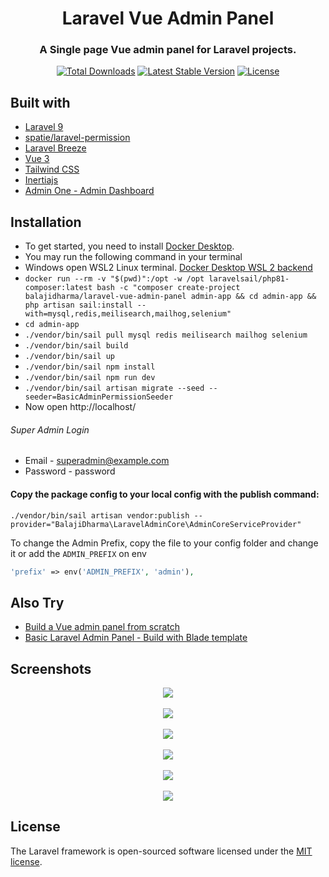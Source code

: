 <h1 align="center">Laravel Vue Admin Panel</h1>
<h3 align="center">A Single page Vue admin panel for Laravel projects.</h3>
<p align="center">
<a href="https://packagist.org/packages/balajidharma/laravel-vue-admin-panel"><img src="https://poser.pugx.org/balajidharma/laravel-vue-admin-panel/downloads" alt="Total Downloads"></a>
<a href="https://packagist.org/packages/balajidharma/laravel-vue-admin-panel"><img src="https://poser.pugx.org/balajidharma/laravel-vue-admin-panel/v/stable" alt="Latest Stable Version"></a>
<a href="https://packagist.org/packages/balajidharma/laravel-vue-admin-panel"><img src="https://poser.pugx.org/balajidharma/laravel-vue-admin-panel/license" alt="License"></a>
</p>

## Built with
- [Laravel 9](https://github.com/laravel/framework)
- [spatie/laravel-permission](https://github.com/spatie/laravel-permission)
- [Laravel Breeze](https://github.com/laravel/breeze)
- [Vue 3](https://vuejs.org/)
- [Tailwind CSS](https://tailwindcss.com/)
- [Inertiajs](https://inertiajs.com/)
- [Admin One - Admin Dashboard](https://github.com/justboil/admin-one-vue-tailwind)

## Installation
- To get started, you need to install [Docker Desktop](https://www.docker.com/products/docker-desktop).
- You may run the following command in your terminal
- Windows open WSL2 Linux terminal. [Docker Desktop WSL 2 backend](https://docs.docker.com/desktop/windows/wsl/)
- `docker run --rm -v "$(pwd)":/opt -w /opt laravelsail/php81-composer:latest bash -c "composer create-project balajidharma/laravel-vue-admin-panel admin-app && cd admin-app && php artisan sail:install --with=mysql,redis,meilisearch,mailhog,selenium"`
- `cd admin-app`
- `./vendor/bin/sail pull mysql redis meilisearch mailhog selenium`
- `./vendor/bin/sail build`
- `./vendor/bin/sail up`
- `./vendor/bin/sail npm install`
- `./vendor/bin/sail npm run dev`
- `./vendor/bin/sail artisan migrate --seed --seeder=BasicAdminPermissionSeeder`
- Now open http://localhost/

###### Super Admin Login
- Email - superadmin@example.com
- Password - password

#### Copy the package config to your local config with the publish command:

```shell
./vendor/bin/sail artisan vendor:publish --provider="BalajiDharma\LaravelAdminCore\AdminCoreServiceProvider"
```

To change the Admin Prefix, copy the file to your config folder and change it or add the `ADMIN_PREFIX` on env 

```php
'prefix' => env('ADMIN_PREFIX', 'admin'),
```

## Also Try
- [Build a Vue admin panel from scratch](https://blog.devgenius.io/laravel-creates-a-vue-admin-panel-from-scratch-part-1-installation-and-authentication-56c451d4d697)
- [Basic Laravel Admin Panel - Build with Blade template](https://github.com/balajidharma/basic-laravel-admin-panel)

## Screenshots
<p align="center">
	<img src="https://user-images.githubusercontent.com/6037466/184546912-efd044ad-cb66-4057-9eee-e9c53447763b.png" >
	<br/><br/>
	<img src="https://user-images.githubusercontent.com/6037466/184546928-0de1d84a-4dd9-4f7b-a3ac-b848209d0aef.png" >
	<br/><br/>
	<img src="https://user-images.githubusercontent.com/6037466/184547401-1c481008-e013-4ba0-b9a8-3eaf3ff7b9a1.png" >
    <br/><br/>
	<img src="https://user-images.githubusercontent.com/6037466/184547433-25f6a5a6-4e53-4448-948a-82f18a58d84c.png">
	<br/><br/>
	<img src="https://user-images.githubusercontent.com/6037466/184547446-d482df44-0835-4a37-8482-83d5279269fb.png">
	<br/><br/>
	<img src="https://user-images.githubusercontent.com/6037466/184570672-6413384d-a5c4-461b-9c8e-d97ede29a21f.png">
</p>

## License

The Laravel framework is open-sourced software licensed under the [MIT license](https://opensource.org/licenses/MIT).
